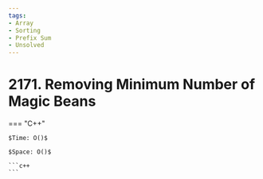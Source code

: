 ```yaml
---
tags:
- Array
- Sorting
- Prefix Sum
- Unsolved
---
```



# 2171. Removing Minimum Number of Magic Beans

=== "C++"

    $Time: O()$

    $Space: O()$

    ```c++
    ```